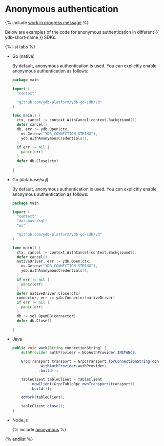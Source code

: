 # Anonymous authentication

{% include [work in progress message](_includes/addition.md) %}

Below are examples of the code for anonymous authentication in different {{ ydb-short-name }} SDKs.

{% list tabs %}

- Go (native)

   By default, anonymous authentication is used.
   You can explicitly enable anonymous authentication as follows:
   ```go
   package main

   import (
     "context"

     "github.com/ydb-platform/ydb-go-sdk/v3"
   )

   func main() {
     ctx, cancel := context.WithCancel(context.Background())
     defer cancel()
     db, err := ydb.Open(ctx,
       os.Getenv("YDB_CONNECTION_STRING"),
       ydb.WithAnonymousCredentials(),
     )
     if err != nil {
       panic(err)
     }
     defer db.Close(ctx)
     ...
   }
   ```

- Go (database/sql)

   By default, anonymous authentication is used.
   You can explicitly enable anonymous authentication as follows:
   ```go
   package main

   import (
     "context"
     "database/sql"
     "os"

     "github.com/ydb-platform/ydb-go-sdk/v3"
   )

   func main() {
     ctx, cancel := context.WithCancel(context.Background())
     defer cancel()
     nativeDriver, err := ydb.Open(ctx,
       os.Getenv("YDB_CONNECTION_STRING"),
       ydb.WithAnonymousCredentials(),
     )
     if err != nil {
       panic(err)
     }
     defer nativeDriver.Close(ctx)
     connector, err := ydb.Connector(nativeDriver)
     if err != nil {
       panic(err)
     }
     db := sql.OpenDB(connector)
     defer db.Close()
     ...
   }
   ```

- Java

   ```java
   public void work(String connectionString) {
       AuthProvider authProvider = NopAuthProvider.INSTANCE;

       GrpcTransport transport = GrpcTransport.forConnectionString(connectionString)
               .withAuthProvider(authProvider)
               .build();

       TableClient tableClient = TableClient
           .newClient(GrpcTableRpc.ownTransport(transport))
           .build());

       doWork(tableClient);

       tableClient.close();
   }
   ```

- Node.js

  {% include [anonymous](../../../../_includes/nodejs/recipes/auth/anonymous.md) %}

{% endlist %}
